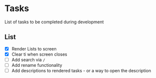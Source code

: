 # Tasks

List of tasks to be completed during development

## List

- [x] Render Lists to screen
- [x] Clear ti when screen closes
- [ ] Add search via `/`
- [ ] Add rename functionality
- [ ] Add descriptions to rendered tasks - or a way to open the description
